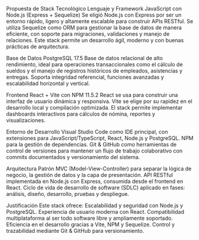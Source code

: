 Propuesta de Stack Tecnológico
Lenguaje y Framework
JavaScript con Node.js (Express + Sequelize)
 Se eligió Node.js con Express por ser un entorno rápido, ligero y altamente escalable para construir APIs RESTful.
 Se utiliza Sequelize como ORM para gestionar la base de datos de manera eficiente, con soporte para migraciones, validaciones y manejo de relaciones.
 Este stack permite un desarrollo ágil, moderno y con buenas prácticas de arquitectura.

Base de Datos
PostgreSQL 17.5
 Base de datos relacional de alto rendimiento, ideal para operaciones transaccionales como el cálculo de sueldos y el manejo de registros históricos de empleados, asistencias y entregas.
 Soporta integridad referencial, funciones avanzadas y escalabilidad horizontal y vertical.

Frontend
React + Vite con NPM 11.5.2
React se usa para construir una interfaz de usuario dinámica y responsiva.
Vite se elige por su rapidez en el desarrollo local y compilación optimizada.
El stack permite implementar dashboards interactivos para cálculos de nómina, reportes y visualizaciones.

Entorno de Desarrollo
Visual Studio Code como IDE principal, con extensiones para JavaScript/TypeScript, React, Node.js y PostgreSQL.
NPM para la gestión de dependencias.
Git & GitHub como herramientas de control de versiones para mantener un flujo de trabajo colaborativo con commits documentados y versionamiento del sistema.


Arquitectura
Patrón MVC (Model-View-Controller) para separar la lógica de negocio, la gestión de datos y la capa de presentación.
API RESTful implementada en Node.js con Express, consumida desde el frontend en React.
Ciclo de vida de desarrollo de software (SDLC) aplicado en fases: análisis, diseño, desarrollo, pruebas y despliegue.

Justificación
Este stack ofrece:
Escalabilidad y seguridad con Node.js y PostgreSQL.
Experiencia de usuario moderna con React.
Compatibilidad multiplataforma al ser todo software libre y ampliamente soportado.
Eficiencia en el desarrollo gracias a Vite, NPM y Sequelize.
Control y trazabilidad mediante Git & GitHub para versionamiento.


